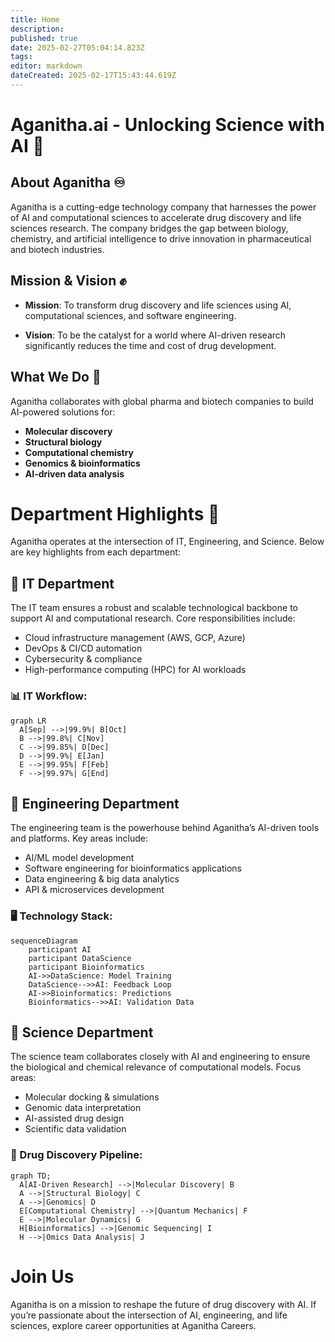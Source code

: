 ```yaml
---
title: Home
description: 
published: true
date: 2025-02-27T05:04:14.823Z
tags: 
editor: markdown
dateCreated: 2025-02-17T15:43:44.619Z
---
```


# Aganitha.ai - Unlocking Science with AI 🧬
## About Aganitha ♾
Aganitha is a cutting-edge technology company that harnesses the power of AI and computational sciences to accelerate drug discovery and life sciences research. The company bridges the gap between biology, chemistry, and artificial intelligence to drive innovation in pharmaceutical and biotech industries.
## Mission & Vision ✊
* **Mission**: To transform drug discovery and life sciences using AI, computational sciences, and software engineering.

* **Vision**: To be the catalyst for a world where AI-driven research significantly reduces the time and cost of drug development.
## What We Do 📃
Aganitha collaborates with global pharma and biotech companies to build AI-powered solutions for:

* **Molecular discovery**
* **Structural biology**
* **Computational chemistry**
* **Genomics & bioinformatics**
* **AI-driven data analysis**
# Department Highlights 🏬
Aganitha operates at the intersection of IT, Engineering, and Science. Below are key highlights from each department:
## 🔹 IT Department
The IT team ensures a robust and scalable technological backbone to support AI and computational research. Core responsibilities include:

* Cloud infrastructure management (AWS, GCP, Azure)
* DevOps & CI/CD automation
* Cybersecurity & compliance
* High-performance computing (HPC) for AI workloads
### 📊 IT Workflow:


```mermaid
graph LR
  A[Sep] -->|99.9%| B[Oct]
  B -->|99.8%| C[Nov]
  C -->|99.85%| D[Dec]
  D -->|99.9%| E[Jan]
  E -->|99.95%| F[Feb]
  F -->|99.97%| G[End]
  ```
## 🔹 Engineering Department
The engineering team is the powerhouse behind Aganitha’s AI-driven tools and platforms. Key areas include:

* AI/ML model development
* Software engineering for bioinformatics applications
* Data engineering & big data analytics
* API & microservices development
### 🖥 Technology Stack:


```mermaid
sequenceDiagram
    participant AI
    participant DataScience
    participant Bioinformatics
    AI->>DataScience: Model Training
    DataScience-->>AI: Feedback Loop
    AI->>Bioinformatics: Predictions
    Bioinformatics-->>AI: Validation Data
 ```
## 🔹 Science Department
The science team collaborates closely with AI and engineering to ensure the biological and chemical relevance of computational models. Focus areas:
* Molecular docking & simulations
* Genomic data interpretation
* AI-assisted drug design
* Scientific data validation
### 🧬 Drug Discovery Pipeline:


```mermaid
graph TD;
  A[AI-Driven Research] -->|Molecular Discovery| B
  A -->|Structural Biology| C
  A -->|Genomics| D
  E[Computational Chemistry] -->|Quantum Mechanics| F
  E -->|Molecular Dynamics| G
  H[Bioinformatics] -->|Genomic Sequencing| I
  H -->|Omics Data Analysis| J
  ```
# Join Us
Aganitha is on a mission to reshape the future of drug discovery with AI. If you’re passionate about the intersection of AI, engineering, and life sciences, explore career opportunities at Aganitha Careers.
